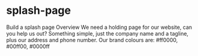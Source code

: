 # splash-page
Build a splash page Overview  We need a holding page for our website, can you help us out?  Something simple, just the company name and a tagline, plus our address and phone number.  Our brand colours are: #ff0000, #00ff00, #0000ff
